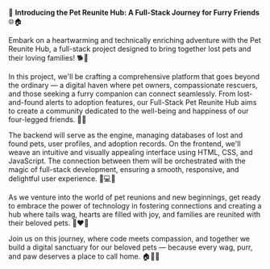 🐾 **Introducing the Pet Reunite Hub: A Full-Stack Journey for Furry Friends** 🌐🏠

Embark on a heartwarming and technically enriching adventure with the Pet Reunite Hub, a full-stack project designed to bring together lost pets and their loving families! 🐕🏡

In this project, we'll be crafting a comprehensive platform that goes beyond the ordinary — a digital haven where pet owners, compassionate rescuers, and those seeking a furry companion can connect seamlessly. From lost-and-found alerts to adoption features, our Full-Stack Pet Reunite Hub aims to create a community dedicated to the well-being and happiness of our four-legged friends. 🌈🐾

The backend will serve as the engine, managing databases of lost and found pets, user profiles, and adoption records. On the frontend, we'll weave an intuitive and visually appealing interface using HTML, CSS, and JavaScript. The connection between them will be orchestrated with the magic of full-stack development, ensuring a smooth, responsive, and delightful user experience. 🚀💻🌟

As we venture into the world of pet reunions and new beginnings, get ready to embrace the power of technology in fostering connections and creating a hub where tails wag, hearts are filled with joy, and families are reunited with their beloved pets. 🐶❤️🏡

Join us on this journey, where code meets compassion, and together we build a digital sanctuary for our beloved pets — because every wag, purr, and paw deserves a place to call home. 🏠🐾💖
